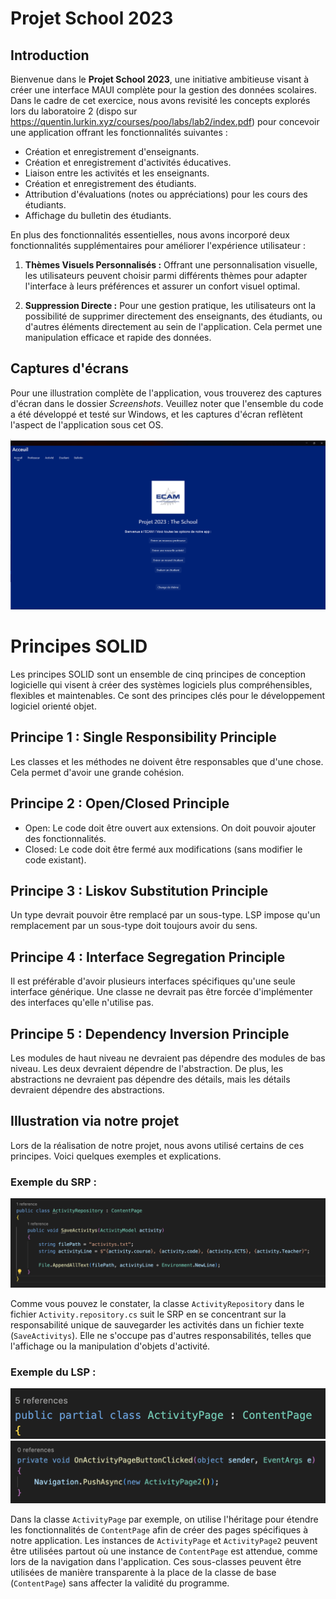 # Projet School 2023

## Introduction

Bienvenue dans le **Projet School 2023**, une initiative ambitieuse visant à créer une interface MAUI complète pour la gestion des données scolaires. Dans le cadre de cet exercice, nous avons revisité les concepts explorés lors du laboratoire 2 (dispo sur https://quentin.lurkin.xyz/courses/poo/labs/lab2/index.pdf) pour concevoir une application offrant les fonctionnalités suivantes :

- Création et enregistrement d'enseignants.
- Création et enregistrement d'activités éducatives.
- Liaison entre les activités et les enseignants.
- Création et enregistrement des étudiants.
- Attribution d'évaluations (notes ou appréciations) pour les cours des étudiants.
- Affichage du bulletin des étudiants.

En plus des fonctionnalités essentielles, nous avons incorporé deux fonctionnalités supplémentaires pour améliorer l'expérience utilisateur :

1. **Thèmes Visuels Personnalisés :** Offrant une personnalisation visuelle, les utilisateurs peuvent choisir parmi différents thèmes pour adapter l'interface à leurs préférences et assurer un confort visuel optimal.

2. **Suppression Directe :** Pour une gestion pratique, les utilisateurs ont la possibilité de supprimer directement des enseignants, des étudiants, ou d'autres éléments directement au sein de l'application. Cela permet une manipulation efficace et rapide des données.

## Captures d'écrans

Pour une illustration complète de l'application, vous trouverez des captures d'écran dans le dossier *Screenshots*. Veuillez noter que l'ensemble du code a été développé et testé sur Windows, et les captures d'écran reflètent l'aspect de l'application sous cet OS.

![Acceuil](https://github.com/Mister-IZ/School_project_3BE/blob/main/Screenshots/MAUI%20(1).png?raw=true)

#

# Principes SOLID

Les principes SOLID sont un ensemble de cinq principes de conception logicielle qui visent à créer des systèmes logiciels plus compréhensibles, flexibles et maintenables. Ce sont des principes clés pour le développement logiciel orienté objet.

## Principe 1 : Single Responsibility Principle

Les classes et les méthodes ne doivent être responsables que d'une chose. Cela permet d'avoir une grande cohésion.

## Principe 2 : Open/Closed Principle

- Open: Le code doit être ouvert aux extensions. On doit pouvoir ajouter des fonctionnalités.
- Closed: Le code doit être fermé aux modifications (sans modifier le code existant).

## Principe 3 : Liskov Substitution Principle

Un type devrait pouvoir être remplacé par un sous-type. LSP impose qu'un remplacement par un sous-type doit toujours avoir du sens.

## Principe 4 : Interface Segregation Principle

Il est préférable d'avoir plusieurs interfaces spécifiques qu'une seule interface générique. Une classe ne devrait pas être forcée d'implémenter des interfaces qu'elle n'utilise pas.

## Principe 5 : Dependency Inversion Principle

Les modules de haut niveau ne devraient pas dépendre des modules de bas niveau. Les deux devraient dépendre de l'abstraction. De plus, les abstractions ne devraient pas dépendre des détails, mais les détails devraient dépendre des abstractions.

## Illustration via notre projet

Lors de la réalisation de notre projet, nous avons utilisé certains de ces principes. Voici quelques exemples et explications.

### Exemple du SRP :

![Exemple du SRP](https://github.com/Mister-IZ/School_project_3BE/blob/main/Images/Capture%20d%E2%80%99e%CC%81cran%202023-12-21%20a%CC%80%2021.46.06.png?raw=true)

Comme vous pouvez le constater, la classe `ActivityRepository` dans le fichier `Activity.repository.cs` suit le SRP en se concentrant sur la responsabilité unique de sauvegarder les activités dans un fichier texte (`SaveActivitys`). Elle ne s'occupe pas d'autres responsabilités, telles que l'affichage ou la manipulation d'objets d'activité.

### Exemple du LSP :

![Image 1](https://github.com/Mister-IZ/School_project_3BE/blob/main/Images/Capture%20d%E2%80%99e%CC%81cran%202023-12-21%20a%CC%80%2021.49.24.png?raw=true) ![Image 2](https://github.com/Mister-IZ/School_project_3BE/blob/main/Images/Capture%20d%E2%80%99e%CC%81cran%202023-12-21%20a%CC%80%2021.51.31.png?raw=true)


Dans la classe `ActivityPage` par exemple, on utilise l'héritage pour étendre les fonctionnalités de `ContentPage` afin de créer des pages spécifiques à notre application. Les instances de `ActivityPage` et `ActivityPage2` peuvent être utilisées partout où une instance de `ContentPage` est attendue, comme lors de la navigation dans l'application. Ces sous-classes peuvent être utilisées de manière transparente à la place de la classe de base (`ContentPage`) sans affecter la validité du programme.
